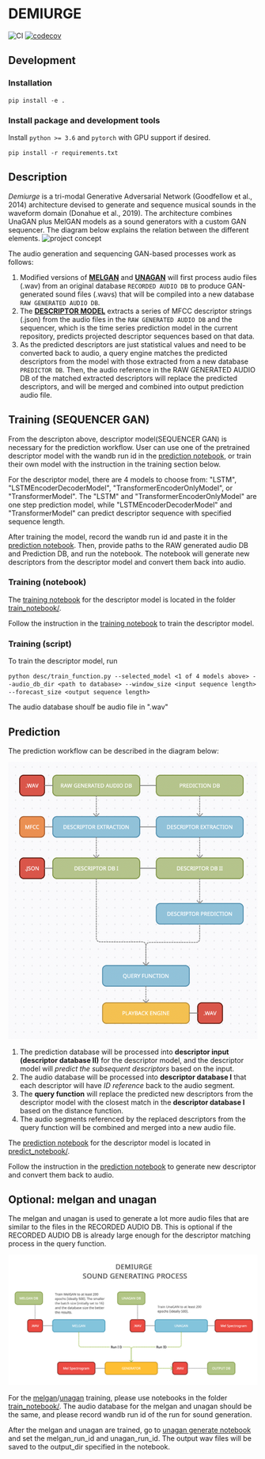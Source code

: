 # DEMIURGE
![CI](https://github.com/buganart/descriptor-transformer/workflows/CI/badge.svg?branch=main)
[![codecov](https://codecov.io/gh/buganart/descriptor-transformer/branch/main/graph/badge.svg)](https://codecov.io/gh/buganart/descriptor-transformer)

## Development

### Installation

    pip install -e .


### Install package and development tools

Install `python >= 3.6` and `pytorch` with GPU support if desired.

    pip install -r requirements.txt


<!-- Run the tests

    pytest -->

<!-- 
### Option 2: Using nix and direnv

1. Install the [nix](https://nixos.org/download.html) package manager
and [direnv](https://direnv.net/).
2. [Hook](https://direnv.net/docs/hook.html) `direnv` into your shell.
3. Type `direnv allow` from within the checkout of this repository. -->

## Description
*Demiurge* is a tri-modal Generative Adversarial Network (Goodfellow et al., 2014) architecture devised to generate and sequence musical sounds in the waveform domain (Donahue et al., 2019). The architecture combines UnaGAN plus MelGAN models as a sound generators with a custom GAN sequencer. The diagram below explains the relation between the different elements.
![project concept](https://github.com/robertoalonsotrillo/descriptor-transformer/blob/main/_static/img/Dataflow.png)

The audio generation and sequencing GAN-based processes work as follows:

1. Modified versions of **[MELGAN](https://github.com/buganart/melgan-neurips)** and **[UNAGAN](https://github.com/buganart/unagan)** will first process audio files (.wav) from an original database `RECORDED AUDIO DB` to produce GAN-generated sound files (.wavs) that will be compiled into a new database `RAW GENERATED AUDIO DB`. 
2. The **[DESCRIPTOR MODEL](https://github.com/buganart/descriptor-transformer)** extracts a series of MFCC descriptor strings (.json) from the audio files in the `RAW GENERATED AUDIO DB` and the sequencer, which is the time series prediction model in the current repository, predicts projected descriptor sequences based on that data. 
3. As the predicted descriptors are just statistical values and need to be converted back to audio, a query engine matches the predicted descriptors from the model with those extracted from a new database `PREDICTOR DB`. Then, the audio reference in the RAW GENERATED AUDIO DB of the matched extracted descriptors will replace the predicted descriptors, and will be merged and combined into output prediction audio file.


## Training (SEQUENCER GAN)

From the descripton above, descriptor model(SEQUENCER GAN) is necessary for the prediction workflow. User can use one of the pretrained descriptor model with the wandb run id in the [prediction notebook](https://github.com/buganart/descriptor-transformer/blob/main/predict_notebook/descriptor_model_predict.ipynb), or train their own model with the instruction in the training section below.

For the descriptor model, there are 4 models to choose from: "LSTM", "LSTMEncoderDecoderModel", "TransformerEncoderOnlyModel", or "TransformerModel".
The "LSTM" and "TransformerEncoderOnlyModel" are one step prediction model, while "LSTMEncoderDecoderModel" and "TransformerModel" can predict descriptor sequence with specified sequence length.

After training the model, record the wandb run id and paste it in the [prediction notebook](https://github.com/buganart/descriptor-transformer/blob/main/predict_notebook/descriptor_model_predict.ipynb). Then, provide paths to the RAW generated audio DB and Prediction DB, and run the notebook. The notebook will generate new descriptors from the descriptor model and convert them back into audio.

### Training (notebook)

The [training notebook](https://github.com/buganart/descriptor-transformer/blob/main/train_notebook/descriptor_model_train.ipynb) for the descriptor model is located in the folder [train_notebook/](https://github.com/buganart/descriptor-transformer/tree/main/train_notebook).

Follow the instruction in the [training notebook](https://github.com/buganart/descriptor-transformer/blob/main/train_notebook/descriptor_model_train.ipynb) to train the descriptor model.

### Training (script)

To train the descriptor model, run

    python desc/train_function.py --selected_model <1 of 4 models above> --audio_db_dir <path to database> --window_size <input sequence length> --forecast_size <output sequence length>

The audio database shoulf be audio file in ".wav"


## Prediction

The prediction workflow can be described in the diagram below:

![descriptor workflow](https://github.com/buganart/descriptor-transformer/blob/main/_static/img/descriptor_model_predict_workflow.png)

1. The prediction database will be processed into **descriptor input (descriptor database II)** for the descriptor model, and the descriptor model will *predict the subsequent descriptors* based on the input.
2. The audio database will be processed into **descriptor database I** that each descriptor will have *ID reference* back to the audio segment. 
3. The **query function** will replace the predicted new descriptors from the descriptor model with the closest match in the **descriptor database I** based on the distance function.
4. The audio segments referenced by the replaced descriptors from the query function will be combined and merged into a new audio file.

The [prediction notebook](https://github.com/buganart/descriptor-transformer/blob/main/predict_notebook/descriptor_model_predict.ipynb) for the descriptor model is located in [predict_notebook/](https://github.com/buganart/descriptor-transformer/tree/main/predict_notebook).

Follow the instruction in the [prediction notebook](https://github.com/buganart/descriptor-transformer/blob/main/predict_notebook/descriptor_model_predict.ipynb) to generate new descriptor and convert them back to audio.

## Optional: melgan and unagan

The melgan and unagan is used to generate a lot more audio files that are similar to the files in the RECORDED AUDIO DB. This is optional if the RECORDED AUDIO DB is already large enough for the descriptor matching process in the query function.


![melgan/unagan workflow](https://github.com/buganart/descriptor-transformer/blob/main/_static/img/sound_generation_process.png)

For the [melgan](https://github.com/buganart/descriptor-transformer/blob/main/train_notebook/melgan.ipynb)/[unagan](https://github.com/buganart/descriptor-transformer/blob/main/train_notebook/unagan.ipynb) training, please use notebooks in the folder [train_notebook/](https://github.com/buganart/descriptor-transformer/tree/main/train_notebook).
The audio database for the melgan and unagan should be the same, and please record wandb run id of the run for sound generation.

After the melgan and unagan are trained, go to [unagan generate notebook](https://github.com/buganart/descriptor-transformer/blob/main/predict_notebook/Unagan_generate.ipynb) and set the melgan_run_id and unagan_run_id. The output wav files will be saved to the output_dir specified in the notebook.
